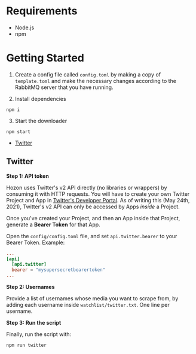 # Requirements

- Node.js
- npm

# Getting Started

1. Create a config file called `config.toml` by making a copy of `template.toml` and make the necessary changes according to the RabbitMQ server that you have running.

2. Install dependencies
```
npm i
```

3. Start the downloader
```
npm start
```

- [Twitter](#twitter)

## Twitter
**Step 1: API token**

Hozon uses Twitter's v2 API directly (no libraries or wrappers) by consuming it with HTTP requests. You will have to create your own Twitter Project and App in [Twitter's Developer Portal](https://developer.twitter.com/en/portal/dashboard). As of writing this (May 24th, 2021), Twitter's v2 API can only be accessed by Apps *inside* a Project.

Once you've created your Project, and then an App inside that Project, generate a **Bearer Token** for that App.

Open the `config/config.toml` file, and set `api.twitter.bearer` to your Bearer Token. Example:

```toml
...
[api]
  [api.twitter]
  bearer = "mysupersecretbearertoken"
...

```

**Step 2: Usernames**

Provide a list of usernames whose media you want to scrape from, by adding each username inside `watchlist/twitter.txt`. One line per username.

**Step 3: Run the script**

Finally, run the script with:
```
npm run twitter
```